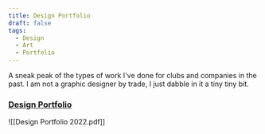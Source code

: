 ```yaml
---
title: Design Portfolio
draft: false
tags:
  - Design
  - Art
  - Portfolio
---
```


A sneak peak of the types of work I've done for clubs and companies in the past.
I am not a graphic designer by trade, I just dabble in it a tiny tiny bit.

### [Design Portfolio](https://arielycliu.github.io/files/Design%20Portfolio%202022.pdf)

![[Design Portfolio 2022.pdf]]